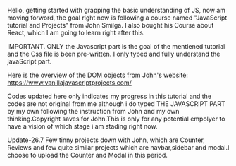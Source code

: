 Hello, getting started with grapping the basic understanding of JS, now  am moving forword, the goal right now is following 
a course named "JavaScript tutorial and Projects" from John Smilga. I also bought his Course about React, which I am going to learn right after this.

IMPORTANT. ONLY the Javascript part is the goal of the mentiened tutorial and the Css file is been pre-written. I only typed and fully understand the javaScript part.  

Here is the overview of the DOM objects from John's website: https://www.vanillajavascriptprojects.com/

Codes updated here only indicates my progress in this tutorial and the codes are not original from me although i do typed THE JAVASCRIPT PART by my own following the instruction from John and my own thinking.Copyright saves for John.This is only for any potential empolyer to have a vision of which stage i am stading right now.  

Update-26.7 
Few tinny projects down with John, which are Counter, Reviews and few quite similar projects which are navbar,sidebar and modal.I choose to upload the Counter and Modal in this period.

